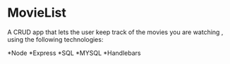# MovieList
A CRUD app that lets the user keep track of the movies you are watching , using the following technologies:

*Node *Express *SQL *MYSQL *Handlebars
